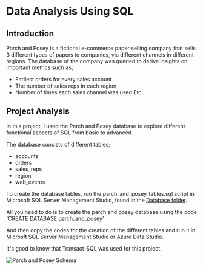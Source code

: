 # Data Analysis Using SQL

## Introduction
Parch and Posey is a fictional e-commerce paper selling company that sells 3 different types of papers to companies, via different channels in different regions.
The database of the company was queried to derive insights on important metrics such as;
- Earliest orders for every sales account
- The number of sales reps in each region
- Number of times each sales channel was used
Etc...

## Project Analysis
In this project, I used the Parch and Posey database to explore different functional aspects of SQL from basic to advanced.

The database consists of different tables;
- accounts
- orders
- sales_reps
- region
- web_events

To create the database tables, run the parch_and_posey_tables.sql script in Microsoft SQL Server Management Studio, found in the [Database folder](https://github.com/Chisomnwa/Parch-and-Posey---SQL-for-Data-Analysis/tree/main/Database%20File).

All you need to do is to create the parch and posey database using  the code 'CREATE DATABASE parch_and_posey'

And then copy the codes for the creation of the different tables and run it in Microsft SQL Server Management Studio or Azure Data Studio.

It's good to know that Transact-SQL was used for this project.

![Parch and Posey Schema](https://github.com/Chisomnwa/SQL-for-Data-Analysis---Parch-and-Posey/blob/main/Parcn%20and%20Posey%20Schema.png)

